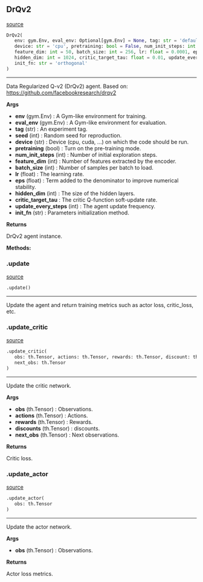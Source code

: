 #


## DrQv2
[source](https://github.com/RLE-Foundation/rllte/blob/main/rllte/agent/drqv2.py/#L41)
```python 
DrQv2(
   env: gym.Env, eval_env: Optional[gym.Env] = None, tag: str = 'default', seed: int = 1,
   device: str = 'cpu', pretraining: bool = False, num_init_steps: int = 2000,
   feature_dim: int = 50, batch_size: int = 256, lr: float = 0.0001, eps: float = 1e-08,
   hidden_dim: int = 1024, critic_target_tau: float = 0.01, update_every_steps: int = 2,
   init_fn: str = 'orthogonal'
)
```


---
Data Regularized Q-v2 (DrQv2) agent.
Based on: https://github.com/facebookresearch/drqv2


**Args**

* **env** (gym.Env) : A Gym-like environment for training.
* **eval_env** (gym.Env) : A Gym-like environment for evaluation.
* **tag** (str) : An experiment tag.
* **seed** (int) : Random seed for reproduction.
* **device** (str) : Device (cpu, cuda, ...) on which the code should be run.
* **pretraining** (bool) : Turn on the pre-training mode.
* **num_init_steps** (int) : Number of initial exploration steps.
* **feature_dim** (int) : Number of features extracted by the encoder.
* **batch_size** (int) : Number of samples per batch to load.
* **lr** (float) : The learning rate.
* **eps** (float) : Term added to the denominator to improve numerical stability.
* **hidden_dim** (int) : The size of the hidden layers.
* **critic_target_tau**  : The critic Q-function soft-update rate.
* **update_every_steps** (int) : The agent update frequency.
* **init_fn** (str) : Parameters initialization method.



**Returns**

DrQv2 agent instance.


**Methods:**


### .update
[source](https://github.com/RLE-Foundation/rllte/blob/main/rllte/agent/drqv2.py/#L137)
```python
.update()
```

---
Update the agent and return training metrics such as actor loss, critic_loss, etc.

### .update_critic
[source](https://github.com/RLE-Foundation/rllte/blob/main/rllte/agent/drqv2.py/#L182)
```python
.update_critic(
   obs: th.Tensor, actions: th.Tensor, rewards: th.Tensor, discount: th.Tensor,
   next_obs: th.Tensor
)
```

---
Update the critic network.


**Args**

* **obs** (th.Tensor) : Observations.
* **actions** (th.Tensor) : Actions.
* **rewards** (th.Tensor) : Rewards.
* **discounts** (th.Tensor) : discounts.
* **next_obs** (th.Tensor) : Next observations.


**Returns**

Critic loss.

### .update_actor
[source](https://github.com/RLE-Foundation/rllte/blob/main/rllte/agent/drqv2.py/#L229)
```python
.update_actor(
   obs: th.Tensor
)
```

---
Update the actor network.


**Args**

* **obs** (th.Tensor) : Observations.


**Returns**

Actor loss metrics.
